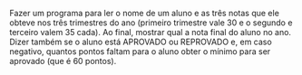 Fazer um programa para ler o nome de um aluno e as três notas que ele obteve nos três trimestres do ano
(primeiro trimestre vale 30 e o segundo e terceiro valem 35 cada). Ao final, mostrar qual a nota final do aluno no
ano. Dizer também se o aluno está APROVADO ou REPROVADO e, em caso negativo, quantos pontos faltam para o
aluno obter o mínimo para ser aprovado (que é 60 pontos).
